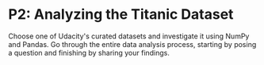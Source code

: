 # P2: Analyzing the Titanic Dataset
Choose one of Udacity's curated datasets and investigate it using NumPy and Pandas. Go through the entire data analysis process, starting by posing a question and finishing by sharing your findings.
